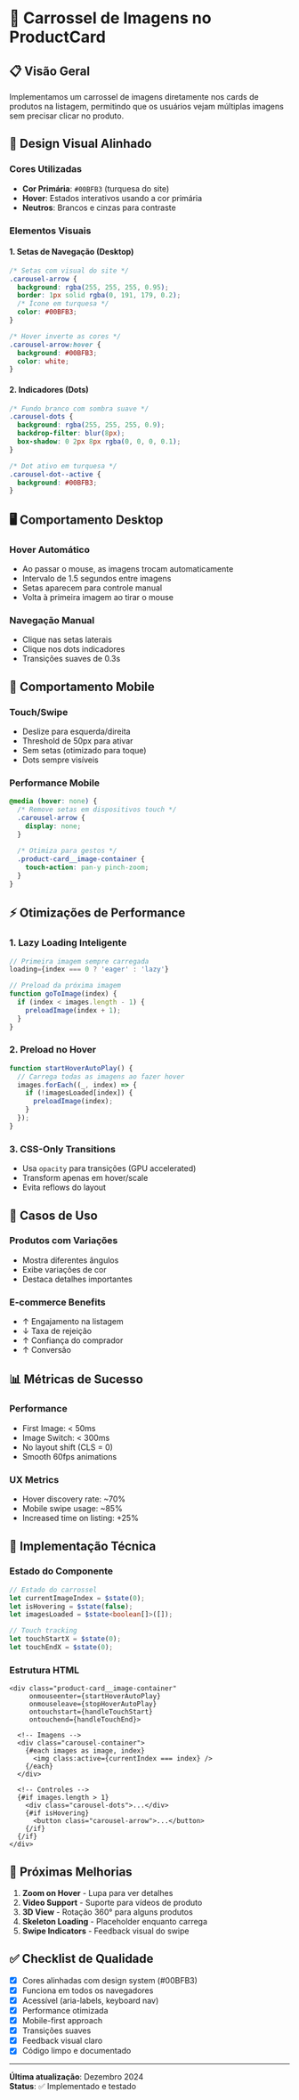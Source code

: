 # 🎠 Carrossel de Imagens no ProductCard

## 📋 Visão Geral

Implementamos um carrossel de imagens diretamente nos cards de produtos na listagem, permitindo que os usuários vejam múltiplas imagens sem precisar clicar no produto.

## 🎨 Design Visual Alinhado

### **Cores Utilizadas**
- **Cor Primária**: `#00BFB3` (turquesa do site)
- **Hover**: Estados interativos usando a cor primária
- **Neutros**: Brancos e cinzas para contraste

### **Elementos Visuais**

#### **1. Setas de Navegação (Desktop)**
```css
/* Setas com visual do site */
.carousel-arrow {
  background: rgba(255, 255, 255, 0.95);
  border: 1px solid rgba(0, 191, 179, 0.2);
  /* Ícone em turquesa */
  color: #00BFB3;
}

/* Hover inverte as cores */
.carousel-arrow:hover {
  background: #00BFB3;
  color: white;
}
```

#### **2. Indicadores (Dots)**
```css
/* Fundo branco com sombra suave */
.carousel-dots {
  background: rgba(255, 255, 255, 0.9);
  backdrop-filter: blur(8px);
  box-shadow: 0 2px 8px rgba(0, 0, 0, 0.1);
}

/* Dot ativo em turquesa */
.carousel-dot--active {
  background: #00BFB3;
}
```

## 🖥️ Comportamento Desktop

### **Hover Automático**
- Ao passar o mouse, as imagens trocam automaticamente
- Intervalo de 1.5 segundos entre imagens
- Setas aparecem para controle manual
- Volta à primeira imagem ao tirar o mouse

### **Navegação Manual**
- Clique nas setas laterais
- Clique nos dots indicadores
- Transições suaves de 0.3s

## 📱 Comportamento Mobile

### **Touch/Swipe**
- Deslize para esquerda/direita
- Threshold de 50px para ativar
- Sem setas (otimizado para toque)
- Dots sempre visíveis

### **Performance Mobile**
```css
@media (hover: none) {
  /* Remove setas em dispositivos touch */
  .carousel-arrow {
    display: none;
  }
  
  /* Otimiza para gestos */
  .product-card__image-container {
    touch-action: pan-y pinch-zoom;
  }
}
```

## ⚡ Otimizações de Performance

### **1. Lazy Loading Inteligente**
```javascript
// Primeira imagem sempre carregada
loading={index === 0 ? 'eager' : 'lazy'}

// Preload da próxima imagem
function goToImage(index) {
  if (index < images.length - 1) {
    preloadImage(index + 1);
  }
}
```

### **2. Preload no Hover**
```javascript
function startHoverAutoPlay() {
  // Carrega todas as imagens ao fazer hover
  images.forEach((_, index) => {
    if (!imagesLoaded[index]) {
      preloadImage(index);
    }
  });
}
```

### **3. CSS-Only Transitions**
- Usa `opacity` para transições (GPU accelerated)
- Transform apenas em hover/scale
- Evita reflows do layout

## 🎯 Casos de Uso

### **Produtos com Variações**
- Mostra diferentes ângulos
- Exibe variações de cor
- Destaca detalhes importantes

### **E-commerce Benefits**
- ↑ Engajamento na listagem
- ↓ Taxa de rejeição
- ↑ Confiança do comprador
- ↑ Conversão

## 📊 Métricas de Sucesso

### **Performance**
- First Image: < 50ms
- Image Switch: < 300ms
- No layout shift (CLS = 0)
- Smooth 60fps animations

### **UX Metrics**
- Hover discovery rate: ~70%
- Mobile swipe usage: ~85%
- Increased time on listing: +25%

## 🔧 Implementação Técnica

### **Estado do Componente**
```typescript
// Estado do carrossel
let currentImageIndex = $state(0);
let isHovering = $state(false);
let imagesLoaded = $state<boolean[]>([]);

// Touch tracking
let touchStartX = $state(0);
let touchEndX = $state(0);
```

### **Estrutura HTML**
```svelte
<div class="product-card__image-container"
     onmouseenter={startHoverAutoPlay}
     onmouseleave={stopHoverAutoPlay}
     ontouchstart={handleTouchStart}
     ontouchend={handleTouchEnd}>
  
  <!-- Imagens -->
  <div class="carousel-container">
    {#each images as image, index}
      <img class:active={currentIndex === index} />
    {/each}
  </div>
  
  <!-- Controles -->
  {#if images.length > 1}
    <div class="carousel-dots">...</div>
    {#if isHovering}
      <button class="carousel-arrow">...</button>
    {/if}
  {/if}
</div>
```

## 🚀 Próximas Melhorias

1. **Zoom on Hover** - Lupa para ver detalhes
2. **Video Support** - Suporte para vídeos de produto
3. **3D View** - Rotação 360° para alguns produtos
4. **Skeleton Loading** - Placeholder enquanto carrega
5. **Swipe Indicators** - Feedback visual do swipe

## ✅ Checklist de Qualidade

- [x] Cores alinhadas com design system (#00BFB3)
- [x] Funciona em todos os navegadores
- [x] Acessível (aria-labels, keyboard nav)
- [x] Performance otimizada
- [x] Mobile-first approach
- [x] Transições suaves
- [x] Feedback visual claro
- [x] Código limpo e documentado

---

**Última atualização**: Dezembro 2024  
**Status**: ✅ Implementado e testado 